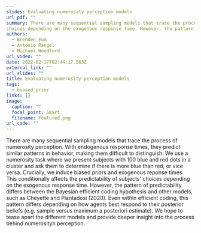 ```yaml
---
slides: Evaluating numerosity perception models
url_pdf: ""
summary: There are many sequential sampling models that trace the process of numerosity perception. With endogenous response times, they predict similar patterns in behavior, making them difficult to distinguish. We use a numerosity task where we present subjects with 100 blue and red dots in a cluster and ask them to determine if there is more blue than red, or vice versa. Crucially, we induce biased priors and exogenous reponse times. This conditionally affects the predictability of subjects' 
choices depending on the exogenous response time. However, the pattern of predictability differs between the Bayesian efficient coding hypothesis and other models, such as Cheyette and Piantadosi (2020). Even within efficient coding, this pattern differs depending on how agents best respond to their posterior beliefs (e.g. sample versus maximum a posteriori estimate). We hope to tease apart the different models and provide deeper insight into the process behind numerosityh perception.
authors:
  - Brenden Eum
  - Antonio Rangel
  - Michael Woodford
url_video: ""
date: 2022-02-17T02:44:17.563Z
external_link: ""
url_slides: ""
title: Evaluating numerosity perception models
tags:
  - biased_prior
links: []
image:
  caption: ""
  focal_point: Smart
  filename: featured.png
url_code: ""
---
```


There are many sequential sampling models that trace the process of numerosity perception. With endogenous response times, they predict similar patterns in behavior, making them difficult to distinguish. We use a numerosity task where we present subjects with 100 blue and red dots in a cluster and ask them to determine if there is more blue than red, or vice versa. Crucially, we induce biased priors and exogenous reponse times. This conditionally affects the predictability of subjects' 
choices depending on the exogenous response time. However, the pattern of predictability differs between the Bayesian efficient coding hypothesis and other models, such as Cheyette and Piantadosi (2020). Even within efficient coding, this pattern differs depending on how agents best respond to their posterior beliefs (e.g. sample versus maximum a posteriori estimate). We hope to tease apart the different models and provide deeper insight into the process behind numerosityh perception.